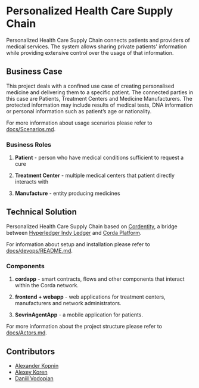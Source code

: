 # Personalized Health Care Supply Chain

Personalized Health Care Supply Chain connects patients and providers of medical services.
The system allows sharing private patients' information while providing extensive control over the usage of that information.


## Business Case

This project deals with a confined use case of creating personalised medicine and delivering them to a specific patient.
The connected parties in this case are Patients, Treatment Centers and Medicine Manufacturers.
The protected information may include results of medical tests, DNA information or personal information such as patient’s age or nationality.

For more information about usage scenarios please refer to [docs/Scenarios.md](docs/Scenarios.md).

### Business Roles

1. **Patient** - person who have medical conditions sufficient to request a cure

1. **Treatment Center** - multiple medical centers that patient directly interacts with

1. **Manufacture** - entity producing medicines


## Technical Solution

Personalized Health Care Supply Chain based on [Cordentity](https://github.com/Luxoft/cordentity), 
a bridge between [Hyperledger Indy Ledger](https://www.hyperledger.org/projects/hyperledger-indy) and [Corda Platform](https://www.corda.net/index.html).

For information about setup and installation please refer to [docs/devops/README.md](docs/devops/README.md).

### Components

1. **cordapp** - smart contracts, flows and other components that interact within the Corda network.

1. **frontend + webapp** - web applications for treatment centers, manufacturers and network administrators.

1. **SovrinAgentApp** - a mobile application for patients.

For more information about the project structure please refer to [docs/Actors.md](docs/Actors.md).


## Contributors

- [Alexander Kopnin](https://github.com/alkopnin)
- [Alexey Koren](https://github.com/alexeykoren)
- [Daniil Vodopian](https://github.com/voddan/)

